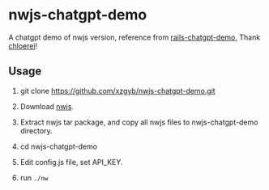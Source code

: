 # nwjs-chatgpt-demo

A chatgpt demo of nwjs version, reference from [rails-chatgpt-demo](https://github.com/chloerei/rails-chatgpt-demo.git), Thank [chloerei](https://github.com/chloerei)!

## Usage

1. git clone https://github.com/xzgyb/nwjs-chatgpt-demo.git

2. Download [nwjs](https://nwjs.io/downloads/).

3. Extract nwjs tar package, and copy all nwjs files to nwjs-chatgpt-demo directory.

4. cd nwjs-chatgpt-demo

5. Edit config.js file, set API_KEY.

6. run `./nw`